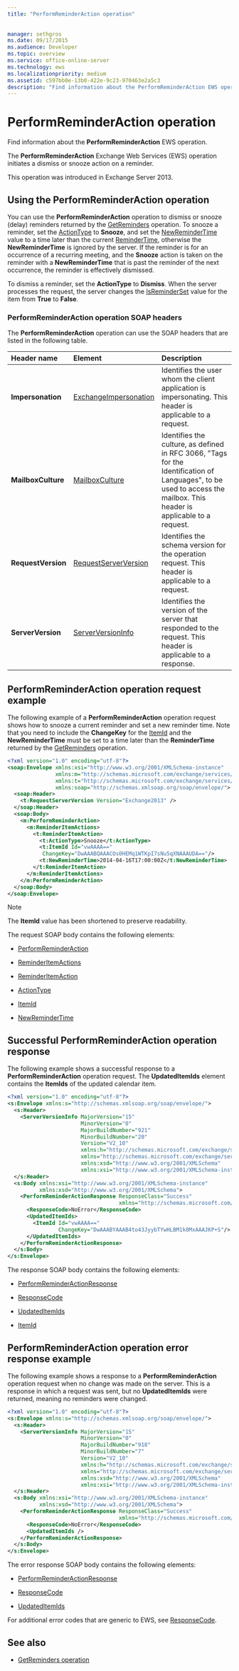 ```yaml
---
title: "PerformReminderAction operation"
 
 
manager: sethgros
ms.date: 09/17/2015
ms.audience: Developer
ms.topic: overview
ms.service: office-online-server
ms.technology: ews
ms.localizationpriority: medium
ms.assetid: c597bb0e-13b0-422e-9c23-970463e2a5c3
description: "Find information about the PerformReminderAction EWS operation."
---
```


# PerformReminderAction operation

Find information about the **PerformReminderAction** EWS operation. 
  
The **PerformReminderAction** Exchange Web Services (EWS) operation initiates a dismiss or snooze action on a reminder. 
  
This operation was introduced in Exchange Server 2013.
  
## Using the PerformReminderAction operation

You can use the **PerformReminderAction** operation to dismiss or snooze (delay) reminders returned by the [GetReminders](getreminders-operation.md) operation. To snooze a reminder, set the [ActionType](actiontype-reminderactiontype.md) to **Snooze**, and set the [NewReminderTime](newremindertime.md) value to a time later than the current [ReminderTime](remindertime.md), otherwise the **NewReminderTime** is ignored by the server. If the reminder is for an occurrence of a recurring meeting, and the **Snooze** action is taken on the reminder with a **NewReminderTime** that is past the reminder of the next occurrence, the reminder is effectively dismissed. 
  
To dismiss a reminder, set the **ActionType** to **Dismiss**. When the server processes the request, the server changes the [IsReminderSet](isreminderset.md) value for the item from **True** to **False**.
  
### PerformReminderAction operation SOAP headers

The **PerformReminderAction** operation can use the SOAP headers that are listed in the following table. 
  
|**Header name**|**Element**|**Description**|
|:-----|:-----|:-----|
|**Impersonation** <br/> |[ExchangeImpersonation](exchangeimpersonation.md) <br/> |Identifies the user whom the client application is impersonating. This header is applicable to a request.  <br/> |
|**MailboxCulture** <br/> |[MailboxCulture](mailboxculture.md) <br/> |Identifies the culture, as defined in RFC 3066, "Tags for the Identification of Languages", to be used to access the mailbox. This header is applicable to a request.  <br/> |
|**RequestVersion** <br/> |[RequestServerVersion](requestserverversion.md) <br/> |Identifies the schema version for the operation request. This header is applicable to a request.  <br/> |
|**ServerVersion** <br/> |[ServerVersionInfo](serverversioninfo.md) <br/> |Identifies the version of the server that responded to the request. This header is applicable to a response.  <br/> |
   
## PerformReminderAction operation request example

The following example of a **PerformReminderAction** operation request shows how to snooze a current reminder and set a new reminder time. Note that you need to include the **ChangeKey** for the [ItemId](itemid.md) and the **NewReminderTime** must be set to a time later than the **ReminderTime** returned by the [GetReminders](getreminders-operation.md) operation. 
  
```XML
<?xml version="1.0" encoding="utf-8"?>
<soap:Envelope xmlns:xsi="http://www.w3.org/2001/XMLSchema-instance"
               xmlns:m="http://schemas.microsoft.com/exchange/services/2006/messages"
               xmlns:t="http://schemas.microsoft.com/exchange/services/2006/types"
               xmlns:soap="http://schemas.xmlsoap.org/soap/envelope/">
  <soap:Header>
    <t:RequestServerVersion Version="Exchange2013" />
  </soap:Header>
  <soap:Body>
    <m:PerformReminderAction>
      <m:ReminderItemActions>
        <t:ReminderItemAction>
          <t:ActionType>Snooze</t:ActionType>
          <t:ItemId Id="vwAAAA=="
           ChangeKey="DwAAABQAAACOs0HEMq1WTKpI7sNu5qXNAAAUDA=="/>
          <t:NewReminderTime>2014-04-16T17:00:00Z</t:NewReminderTime>
        </t:ReminderItemAction>
      </m:ReminderItemActions>
    </m:PerformReminderAction>
  </soap:Body>
</soap:Envelope>
```

> [!NOTE]
> The **ItemId** value has been shortened to preserve readability. 
  
The request SOAP body contains the following elements:
  
- [PerformReminderAction](performreminderaction.md)
    
- [ReminderItemActions](reminderitemactions.md)
    
- [ReminderItemAction](reminderitemaction.md)
    
- [ActionType](actiontype-reminderactiontype.md)
    
- [ItemId](itemid.md)
    
- [NewReminderTime](newremindertime.md)
    
## Successful PerformReminderAction operation response

The following example shows a successful response to a **PerformReminderAction** operation request. The **UpdatedItemIds** element contains the **ItemIds** of the updated calendar item. 
  
```XML
<?xml version="1.0" encoding="utf-8"?>
<s:Envelope xmlns:s="http://schemas.xmlsoap.org/soap/envelope/">
  <s:Header>
    <ServerVersionInfo MajorVersion="15"
                       MinorVersion="0"
                       MajorBuildNumber="921"
                       MinorBuildNumber="20"
                       Version="V2_10"
                       xmlns:h="http://schemas.microsoft.com/exchange/services/2006/types"
                       xmlns="http://schemas.microsoft.com/exchange/services/2006/types"
                       xmlns:xsd="http://www.w3.org/2001/XMLSchema"
                       xmlns:xsi="http://www.w3.org/2001/XMLSchema-instance" />
  </s:Header>
  <s:Body xmlns:xsi="http://www.w3.org/2001/XMLSchema-instance"
          xmlns:xsd="http://www.w3.org/2001/XMLSchema">
    <PerformReminderActionResponse ResponseClass="Success"
                                   xmlns="http://schemas.microsoft.com/exchange/services/2006/messages">
      <ResponseCode>NoError</ResponseCode>
      <UpdatedItemIds>
        <ItemId Id="vwAAAA=="
                ChangeKey="DwAAABYAAAB4to43JyybTYwHLBM1k8MxAAAJKP+S"/>
      </UpdatedItemIds>
    </PerformReminderActionResponse>
  </s:Body>
</s:Envelope>
```

The response SOAP body contains the following elements:
  
- [PerformReminderActionResponse](performreminderactionresponse.md)
    
- [ResponseCode](responsecode.md)
    
- [UpdatedItemIds](updateditemids.md)
    
- [ItemId](itemid.md)
    
## PerformReminderAction operation error response example

The following example shows a response to a **PerformReminderAction** operation request when no change was made on the server. This is a response in which a request was sent, but no **UpdatedItemIds** were returned, meaning no reminders were changed. 
  
```XML
<?xml version="1.0" encoding="utf-8"?>
<s:Envelope xmlns:s="http://schemas.xmlsoap.org/soap/envelope/">
  <s:Header>
    <ServerVersionInfo MajorVersion="15"
                       MinorVersion="0"
                       MajorBuildNumber="918"
                       MinorBuildNumber="7"
                       Version="V2_10"
                       xmlns:h="http://schemas.microsoft.com/exchange/services/2006/types"
                       xmlns="http://schemas.microsoft.com/exchange/services/2006/types"
                       xmlns:xsd="http://www.w3.org/2001/XMLSchema"
                       xmlns:xsi="http://www.w3.org/2001/XMLSchema-instance" />
  </s:Header>
  <s:Body xmlns:xsi="http://www.w3.org/2001/XMLSchema-instance"
          xmlns:xsd="http://www.w3.org/2001/XMLSchema">
    <PerformReminderActionResponse ResponseClass="Success"
                                   xmlns="http://schemas.microsoft.com/exchange/services/2006/messages">
      <ResponseCode>NoError</ResponseCode>
      <UpdatedItemIds />
    </PerformReminderActionResponse>
  </s:Body>
</s:Envelope>
```

The error response SOAP body contains the following elements:
  
- [PerformReminderActionResponse](performreminderactionresponse.md)
    
- [ResponseCode](responsecode.md)
    
- [UpdatedItemIds](updateditemids.md)
    
For additional error codes that are generic to EWS, see [ResponseCode](responsecode.md).
  
## See also


- [GetReminders operation](getreminders-operation.md)
    

